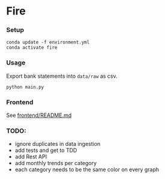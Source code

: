 # Fire

### Setup

```shell
conda update -f environment.yml
conda activate fire
```

### Usage

Export bank statements into ```data/raw``` as csv.

```shell
python main.py
```

### Frontend

See [frontend/README.md](frontend/README.md)


### TODO:

* ignore duplicates in data ingestion
* add tests and get to TDD
* add Rest API
* add monthly trends per category
* each category needs to be the same color on every graph